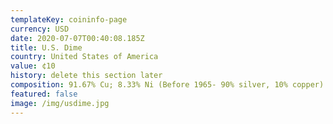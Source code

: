 ```yaml
---
templateKey: coininfo-page
currency: USD
date: 2020-07-07T00:40:08.185Z
title: U.S. Dime
country: United States of America
value: ¢10
history: delete this section later
composition: 91.67% Cu; 8.33% Ni (Before 1965- 90% silver, 10% copper)
featured: false
image: /img/usdime.jpg
---
```

